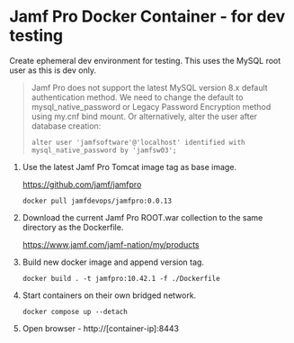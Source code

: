 # Jamf Pro Docker Container - for dev testing

Create ephemeral dev environment for testing. This uses the MySQL root user as this is dev only.

> Jamf Pro does not support the latest MySQL version 8.x default authentication method. We need to change the default to mysql_native_password or Legacy Password Encryption method using my.cnf bind mount.
>Or alternatively, alter the user after database creation:
>```
>alter user 'jamfsoftware'@'localhost' identified with mysql_native_password by 'jamfsw03';
>```

1. Use the latest Jamf Pro Tomcat image tag as base image. 

	https://github.com/jamf/jamfpro

	```
	docker pull jamfdevops/jamfpro:0.0.13
	```

2. Download the current Jamf Pro ROOT.war collection to the same directory as the Dockerfile.

	https://www.jamf.com/jamf-nation/my/products

3. Build new docker image and append version tag.
	
	```
	docker build . -t jamfpro:10.42.1 -f ./Dockerfile
	```

4. Start containers on their own bridged network. 

	```
	docker compose up --detach
	```

5. Open browser - http://[container-ip]:8443
